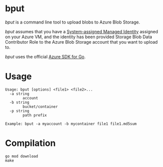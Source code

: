 bput
====

_bput_ is a command line tool to upload blobs to Azure Blob Storage.

_bput_ assumes that you have
a [System-assigned Managed Identity](https://learn.microsoft.com/en-us/entra/identity/managed-identities-azure-resources/overview)
assigned on your Azure VM,
and the identity has been provided Storage Blob Data Contributor Role to the Azure Blob Storage
account that you want to upload to.

_bput_ uses the official [Azure SDK for Go](https://github.com/Azure/azure-sdk-for-go).

# Usage

```
Usage: bput [options] <file1> <file2>...
  -a string
    	account
  -b string
    	bucket/container
  -p string
    	path prefix

Example: bput -a myaccount -b mycontainer file1 file1.md5sum
```

# Compilation

```
go mod download
make
```
